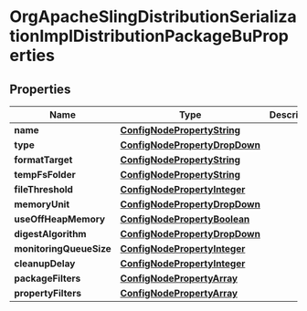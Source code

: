 

# OrgApacheSlingDistributionSerializationImplDistributionPackageBuProperties

## Properties

Name | Type | Description | Notes
------------ | ------------- | ------------- | -------------
**name** | [**ConfigNodePropertyString**](ConfigNodePropertyString.md) |  |  [optional]
**type** | [**ConfigNodePropertyDropDown**](ConfigNodePropertyDropDown.md) |  |  [optional]
**formatTarget** | [**ConfigNodePropertyString**](ConfigNodePropertyString.md) |  |  [optional]
**tempFsFolder** | [**ConfigNodePropertyString**](ConfigNodePropertyString.md) |  |  [optional]
**fileThreshold** | [**ConfigNodePropertyInteger**](ConfigNodePropertyInteger.md) |  |  [optional]
**memoryUnit** | [**ConfigNodePropertyDropDown**](ConfigNodePropertyDropDown.md) |  |  [optional]
**useOffHeapMemory** | [**ConfigNodePropertyBoolean**](ConfigNodePropertyBoolean.md) |  |  [optional]
**digestAlgorithm** | [**ConfigNodePropertyDropDown**](ConfigNodePropertyDropDown.md) |  |  [optional]
**monitoringQueueSize** | [**ConfigNodePropertyInteger**](ConfigNodePropertyInteger.md) |  |  [optional]
**cleanupDelay** | [**ConfigNodePropertyInteger**](ConfigNodePropertyInteger.md) |  |  [optional]
**packageFilters** | [**ConfigNodePropertyArray**](ConfigNodePropertyArray.md) |  |  [optional]
**propertyFilters** | [**ConfigNodePropertyArray**](ConfigNodePropertyArray.md) |  |  [optional]



